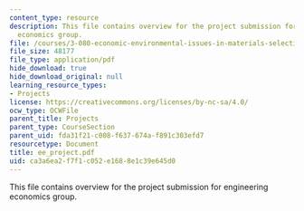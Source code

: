 ```yaml
---
content_type: resource
description: This file contains overview for the project submission for engineering
  economics group.
file: /courses/3-080-economic-environmental-issues-in-materials-selection-fall-2005/ca3a6ea2f7f1c052e1688e1c39e645d0_ee_project.pdf
file_size: 48177
file_type: application/pdf
hide_download: true
hide_download_original: null
learning_resource_types:
- Projects
license: https://creativecommons.org/licenses/by-nc-sa/4.0/
ocw_type: OCWFile
parent_title: Projects
parent_type: CourseSection
parent_uid: fda31f21-c008-f637-674a-f891c303efd7
resourcetype: Document
title: ee_project.pdf
uid: ca3a6ea2-f7f1-c052-e168-8e1c39e645d0
---
```

This file contains overview for the project submission for engineering economics group.